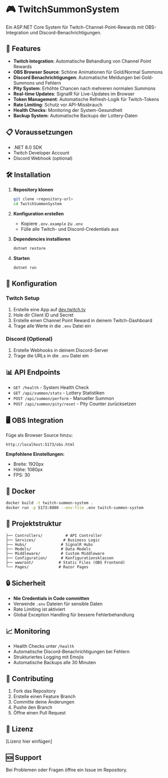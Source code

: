# 🎮 TwitchSummonSystem

Ein ASP.NET Core System für Twitch-Channel-Point-Rewards mit OBS-Integration und Discord-Benachrichtigungen.

## 🚀 Features

- **Twitch Integration**: Automatische Behandlung von Channel Point Rewards
- **OBS Browser Source**: Schöne Animationen für Gold/Normal Summons
- **Discord Benachrichtigungen**: Automatische Meldungen bei Gold-Summons und Fehlern
- **Pity System**: Erhöhte Chancen nach mehreren normalen Summons
- **Real-time Updates**: SignalR für Live-Updates im Browser
- **Token Management**: Automatische Refresh-Logik für Twitch-Tokens
- **Rate Limiting**: Schutz vor API-Missbrauch
- **Health Checks**: Monitoring der System-Gesundheit
- **Backup System**: Automatische Backups der Lottery-Daten

## 📋 Voraussetzungen

- .NET 8.0 SDK
- Twitch Developer Account
- Discord Webhook (optional)

## 🛠️ Installation

1. **Repository klonen**
   ```bash
   git clone <repository-url>
   cd TwitchSummonSystem
   ```

2. **Konfiguration erstellen**
   - Kopiere `.env.example` zu `.env`
   - Fülle alle Twitch- und Discord-Credentials aus

3. **Dependencies installieren**
   ```bash
   dotnet restore
   ```

4. **Starten**
   ```bash
   dotnet run
   ```

## 🔧 Konfiguration

### Twitch Setup
1. Erstelle eine App auf [dev.twitch.tv](https://dev.twitch.tv/console/apps)
2. Hole dir Client ID und Secret
3. Erstelle einen Channel Point Reward in deinem Twitch-Dashboard
4. Trage alle Werte in die `.env` Datei ein

### Discord (Optional)
1. Erstelle Webhooks in deinem Discord-Server
2. Trage die URLs in die `.env` Datei ein

## 📊 API Endpoints

- `GET /health` - System Health Check
- `GET /api/summon/stats` - Lottery Statistiken
- `POST /api/summon/perform` - Manueller Summon
- `POST /api/summon/pity/reset` - Pity Counter zurücksetzen

## 🖥️ OBS Integration

Füge als Browser Source hinzu:
```
http://localhost:5173/obs.html
```

**Empfohlene Einstellungen:**
- Breite: 1920px
- Höhe: 1080px
- FPS: 30

## 🐳 Docker

```bash
docker build -t twitch-summon-system .
docker run -p 5173:8080 --env-file .env twitch-summon-system
```

## 📁 Projektstruktur

```
├── Controllers/          # API Controller
├── Services/            # Business Logic
├── Hubs/               # SignalR Hubs
├── Models/             # Data Models
├── Middleware/         # Custom Middleware
├── Configuration/      # Konfigurationsklassen
├── wwwroot/           # Static Files (OBS Frontend)
└── Pages/             # Razor Pages
```

## 🔒 Sicherheit

- **Nie Credentials in Code committen**
- Verwende `.env` Dateien für sensible Daten
- Rate Limiting ist aktiviert
- Global Exception Handling für bessere Fehlerbehandlung

## 📈 Monitoring

- Health Checks unter `/health`
- Automatische Discord-Benachrichtigungen bei Fehlern
- Strukturiertes Logging mit Emojis
- Automatische Backups alle 30 Minuten

## 🤝 Contributing

1. Fork das Repository
2. Erstelle einen Feature Branch
3. Committe deine Änderungen
4. Pushe den Branch
5. Öffne einen Pull Request

## 📄 Lizenz

[Lizenz hier einfügen]

## 🆘 Support

Bei Problemen oder Fragen öffne ein Issue im Repository.
